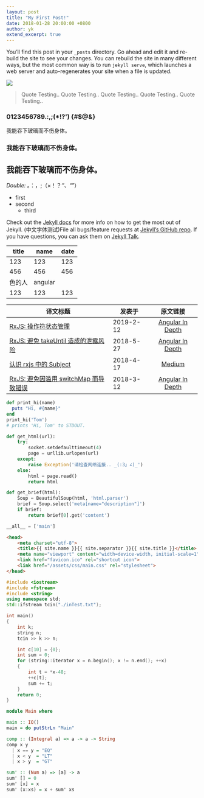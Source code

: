 ```yaml
---
layout: post
title: "My First Post!"
date: 2018-01-28 20:00:00 +0800
author: yk
extend_excerpt: true
---
```

You’ll find this post in your `_posts` directory. Go ahead and edit it and re-build the site to see your changes. You can rebuild the site in many different ways, but the most common way is to run `jekyll serve`, which launches a web server and auto-regenerates your site when a file is updated.

![](https://images.unsplash.com/photo-1560851240-099afcad338b?ixlib=rb-1.2.1&ixid=eyJhcHBfaWQiOjEyMDd9&auto=format&fit=crop&w=1051&q=80)

> Quote Testing..
> Quote Testing..
> Quote Testing..
> Quote Testing..
> Quote Testing..

### 0123456789.:,;(*!?') {#$@&}
我能吞下玻璃而不伤身体。
### 我能吞下玻璃而不伤身体。
## 我能吞下玻璃而不伤身体。

_Double:_ 。：，;（×！？‘’、“”）

- first
- second
    + third

Check out the [Jekyll docs][jekyll-docs] for more info on how to get the most out of Jekyll. (中文字体测试)File all bugs/feature requests at [Jekyll’s GitHub repo][jekyll-gh]. If you have questions, you can ask them on [Jekyll Talk][jekyll-talk].

title|name|date
---|---|---
123|123|123
456|456|456
色的人|angular|
123|123|123

译文标题 | 发表于 | 原文链接
--- | --- | :---:
[RxJS: 操作符状态管理](RxJS-Managing-Operator-State/README.md) | 2019-2-12 | [Angular In Depth](https://blog.angularindepth.com/rxjs-managing-operator-state-2f20681df21d)
[RxJS: 避免 takeUntil 造成的泄露风险](RxJS-Avoiding-takeUntil-Leaks/README.md) | 2018-5-27 | [Angular In Depth](https://blog.angularindepth.com/rxjs-avoiding-takeuntil-leaks-fb5182d047ef)
[认识 rxjs 中的 Subject](Understanding-rxjs-Subjects/README.md) | 2018-4-17 | [Medium](https://medium.com/@luukgruijs/understanding-rxjs-subjects-339428a1815b)
[RxJS: 避免因滥用 switchMap 而导致错误](RxJS-Avoiding-switchMap-Related-Bugs/README.md) | 2018-3-12 | [Angular In Depth](https://blog.angularindepth.com/switchmap-bugs-b6de69155524)

```ruby
def print_hi(name)
  puts "Hi, #{name}"
end
print_hi('Tom')
# prints 'Hi, Tom' to STDOUT.
```

```python
def get_html(url):
    try:
        socket.setdefaulttimeout(4)
        page = urllib.urlopen(url)
    except:
        raise Exception('请检查网络连接.. _(:3」∠)_')
    else:
        html = page.read()
        return html

def get_brief(html):
    Soup = BeautifulSoup(html, 'html.parser')
    brief = Soup.select('meta[name="description"]')
    if brief:
        return brief[0].get('content')

__all__ = ['main']
```

```html
<head>
    <meta charset="utf-8">
    <title>{{ site.name }}{{ site.separator }}{{ site.title }}</title>
    <meta name="viewport" content="width=device-width, initial-scale=1">
    <link href="favicon.ico" rel="shortcut icon">
    <link href="/assets/css/main.css" rel="stylesheet">
</head>
```

```cpp
#include <iostream>
#include <fstream>
#include <string>
using namespace std;
std::ifstream tcin("./inTest.txt");

int main()
{
    int k;
    string n;
    tcin >> k >> n;

    int c[10] = {0};
    int sum = 0;
    for (string::iterator x = n.begin(); x != n.end(); ++x)
    {
        int t = *x-48;
        ++c[t];
        sum += t;
    }
    return 0;
}
```

```haskell
module Main where

main :: IO()
main = do putStrLn "Main"

comp :: (Integral a) => a -> a -> String
comp x y
  | x == y = "EQ"
  | x < y  = "LT"
  | x > y  = "GT"

sum' :: (Num a) => [a] -> a
sum' [] = 0
sum' [x] = x
sum' (x:xs) = x + sum' xs
```

[jekyll-docs]: http://jekyllrb.com/docs/home
[jekyll-gh]:   https://github.com/jekyll/jekyll
[jekyll-talk]: https://talk.jekyllrb.com/
